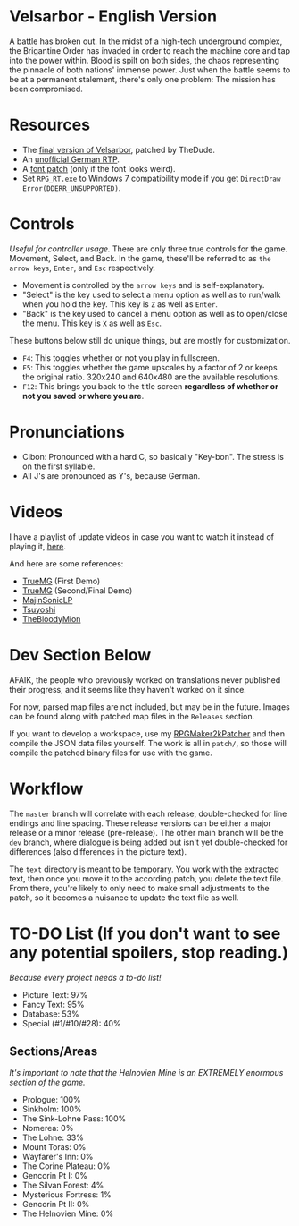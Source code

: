 # Velsarbor - English Version
A battle has broken out. In the midst of a high-tech underground complex, the Brigantine Order has invaded in order to reach the machine core and tap into the power within. Blood is spilt on both sides, the chaos representing the pinnacle of both nations' immense power. Just when the battle seems to be at a permanent stalement, there's only one problem: The mission has been compromised.

# Resources
- The [final version of Velsarbor](https://www.multimediaxis.de/threads/137420-RM2K-Velsarbor-Die-letzte-Version), patched by TheDude.
- An [unofficial German RTP](http://rpg2000.4players.de/index.php?inhalt=rpgmaker).
- A [font patch](https://www.moddb.com/downloads/rpg-maker-2000-font-patch) (only if the font looks weird).
- Set `RPG_RT.exe` to Windows 7 compatibility mode if you get `DirectDraw Error(DDERR_UNSUPPORTED)`.

# Controls
*Useful for controller usage.*
There are only three true controls for the game. Movement, Select, and Back. In the game, these'll be referred to as `the arrow keys`, `Enter`, and `Esc` respectively.
- Movement is controlled by the `arrow keys` and is self-explanatory.
- "Select" is the key used to select a menu option as well as to run/walk when you hold the key. This key is `Z` as well as `Enter`.
- "Back" is the key used to cancel a menu option as well as to open/close the menu. This key is `X` as well as `Esc`.

These buttons below still do unique things, but are mostly for customization.
- `F4`: This toggles whether or not you play in fullscreen.
- `F5`: This toggles whether the game upscales by a factor of 2 or keeps the original ratio. 320x240 and 640x480 are the available resolutions.
- `F12`: This brings you back to the title screen **regardless of whether or not you saved or where you are**.

# Pronunciations
- Cibon: Pronounced with a hard C, so basically "Key-bon". The stress is on the first syllable.
- All J's are pronounced as Y's, because German.

# Videos
I have a playlist of update videos in case you want to watch it instead of playing it, [here](https://www.youtube.com/playlist?list=PLT800wgkhxolwCulnS8bWs9LVEPnssTgy).

And here are some references:
- [TrueMG](https://www.youtube.com/playlist?list=PLEED9E15CB6E0D597) (First Demo)
- [TrueMG](https://www.youtube.com/playlist?list=PLSgi0v-Xd3aGWEzfvjlh2gbqLF_cllSq_) (Second/Final Demo)
- [MajinSonicLP](https://www.youtube.com/playlist?list=PLxdruDpgzoSHWmU5xxbEkfbF5dtemyDeN)
- [Tsuyoshi](https://www.youtube.com/playlist?list=PLMP3JOKdupbZ-erFuW239eLVM5TasXRMi)
- [TheBloodyMion](https://www.youtube.com/watch?v=BMwkLzGZtr8)

# Dev Section Below
AFAIK, the people who previously worked on translations never published their progress, and it seems like they haven't worked on it since.

For now, parsed map files are not included, but may be in the future.
Images can be found along with patched map files in the `Releases` section.

If you want to develop a workspace, use my [RPGMaker2kPatcher](https://github.com/WatDuhHekBro/RPGMaker2kPatcher) and then compile the JSON data files yourself. The work is all in `patch/`, so those will compile the patched binary files for use with the game.

# Workflow
The `master` branch will correlate with each release, double-checked for line endings and line spacing. These release versions can be either a major release or a minor release (pre-release). The other main branch will be the `dev` branch, where dialogue is being added but isn't yet double-checked for differences (also differences in the picture text).

The `text` directory is meant to be temporary. You work with the extracted text, then once you move it to the according patch, you delete the text file. From there, you're likely to only need to make small adjustments to the patch, so it becomes a nuisance to update the text file as well.

# TO-DO List (If you don't want to see any potential spoilers, stop reading.)
*Because every project needs a to-do list!*
- Picture Text: 97%
- Fancy Text: 95%
- Database: 53%
- Special (#1/#10/#28): 40%
## Sections/Areas
*It's important to note that the Helnovien Mine is an EXTREMELY enormous section of the game.*
- Prologue: 100%
- Sinkholm: 100%
- The Sink-Lohne Pass: 100%
- Nomerea: 0%
- The Lohne: 33%
- Mount Toras: 0%
- Wayfarer's Inn: 0%
- The Corine Plateau: 0%
- Gencorin Pt I: 0%
- The Silvan Forest: 4%
- Mysterious Fortress: 1%
- Gencorin Pt II: 0%
- The Helnovien Mine: 0%